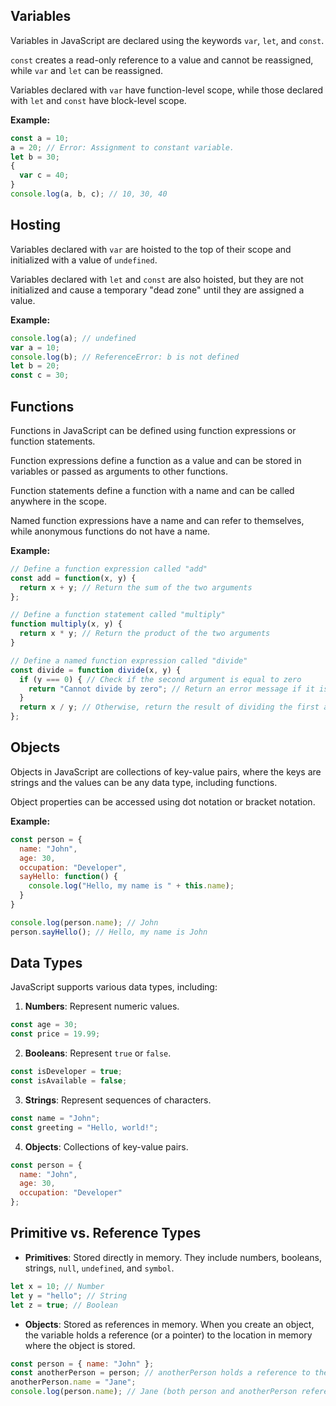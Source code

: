 ## Variables

Variables in JavaScript are declared using the keywords `var`, `let`, and `const`.

`const` creates a read-only reference to a value and cannot be reassigned, while `var` and `let` can be reassigned.

Variables declared with `var` have function-level scope, while those declared with `let` and `const` have block-level scope.

**Example:**

```javascript
const a = 10;
a = 20; // Error: Assignment to constant variable.
let b = 30;
{
  var c = 40;
}
console.log(a, b, c); // 10, 30, 40
 ``` 
## Hosting

Variables declared with `var` are hoisted to the top of their scope and initialized with a value of `undefined`.

Variables declared with `let` and `const` are also hoisted, but they are not initialized and cause a temporary "dead zone" until they are assigned a value.

**Example:**

```javascript
console.log(a); // undefined
var a = 10;
console.log(b); // ReferenceError: b is not defined
let b = 20;
const c = 30;
```
## Functions

Functions in JavaScript can be defined using function expressions or function statements.

Function expressions define a function as a value and can be stored in variables or passed as arguments to other functions.

Function statements define a function with a name and can be called anywhere in the scope.

Named function expressions have a name and can refer to themselves, while anonymous functions do not have a name.

**Example:**

```javascript
// Define a function expression called "add"
const add = function(x, y) {
  return x + y; // Return the sum of the two arguments
};

// Define a function statement called "multiply"
function multiply(x, y) {
  return x * y; // Return the product of the two arguments
}

// Define a named function expression called "divide"
const divide = function divide(x, y) {
  if (y === 0) { // Check if the second argument is equal to zero
    return "Cannot divide by zero"; // Return an error message if it is
  }
  return x / y; // Otherwise, return the result of dividing the first argument by the second
};

```
## Objects

Objects in JavaScript are collections of key-value pairs, where the keys are strings and the values can be any data type, including functions.

Object properties can be accessed using dot notation or bracket notation.

**Example:**

```javascript
const person = {
  name: "John",
  age: 30,
  occupation: "Developer",
  sayHello: function() {
    console.log("Hello, my name is " + this.name);
  }
}

console.log(person.name); // John
person.sayHello(); // Hello, my name is John
```
## Data Types

JavaScript supports various data types, including:

1. **Numbers**: Represent numeric values.

```javascript
const age = 30;
const price = 19.99;
```

2. **Booleans**: Represent `true` or `false`.

```javascript
const isDeveloper = true;
const isAvailable = false;
```

3. **Strings**: Represent sequences of characters.

```javascript
const name = "John";
const greeting = "Hello, world!";
```

4. **Objects**: Collections of key-value pairs.

```javascript
const person = {
  name: "John",
  age: 30,
  occupation: "Developer"
};
```

## Primitive vs. Reference Types

* **Primitives**: Stored directly in memory. They include numbers, booleans, strings, `null`, `undefined`, and `symbol`.

```javascript
let x = 10; // Number
let y = "hello"; // String
let z = true; // Boolean
```

* **Objects**: Stored as references in memory. When you create an object, the variable holds a reference (or a pointer) to the location in memory where the object is stored.

```javascript
const person = { name: "John" };
const anotherPerson = person; // anotherPerson holds a reference to the same object
anotherPerson.name = "Jane";
console.log(person.name); // Jane (both person and anotherPerson reference the same object)
```
